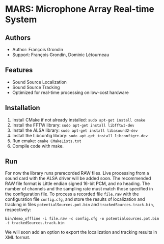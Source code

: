 # MARS: Microphone Array Real-time System

Authors
-------

* Author: François Grondin
* Support: François Grondin, Dominic Létourneau

Features
--------

* Sound Source Localization
* Sound Source Tracking
* Optimized for real-time processing on low-cost hardware

Installation
------------

1. Install CMake if not already installed:
```sudo apt-get install cmake```
2. Install the FFTW library: 
```sudo apt-get install libfftw3-dev```
3. Install the ALSA library:
```sudo apt-get install libasound2-dev```
4. Install the Libconfig library:
```sudo apt-get install libconfig++-dev```
5. Run cmake: 
```cmake CMakeLists.txt```
6. Compile code with make.

Run
---

For now the library runs prerecorded RAW files. Live processing from a sound card with the ALSA driver will be added soon.
The recommended RAW file format is Little endian signed 16-bit PCM, and no heading.
The number of channels and the sampling rate must match those specified in the configuration file.
To process a recorded file ```file.raw``` with the configuration file ```config.cfg```, and store the results of localization and tracking in files ```potentialSources.pot.bin``` and ```trackedSources.track.bin```, respectively:

```bin/demo_offline -i file.raw -c config.cfg -o potentialsources.pot.bin -t trackedSources.track.bin```

We will soon add an option to export the localization and tracking results in XML format.